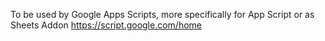 To be used by Google Apps Scripts, more specifically for App Script or as Sheets Addon
https://script.google.com/home
